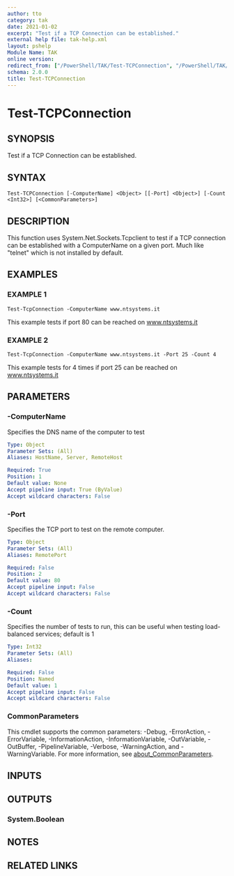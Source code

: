 ```yaml
---
author: tto
category: tak
date: 2021-01-02
excerpt: "Test if a TCP Connection can be established."
external help file: tak-help.xml
layout: pshelp
Module Name: TAK
online version:
redirect_from: ["/PowerShell/TAK/Test-TCPConnection", "/PowerShell/TAK/test-tcpconnection", "/PowerShell/test-tcpconnection"]
schema: 2.0.0
title: Test-TCPConnection
---
```


# Test-TCPConnection

## SYNOPSIS
Test if a TCP Connection can be established.

## SYNTAX

```
Test-TCPConnection [-ComputerName] <Object> [[-Port] <Object>] [-Count <Int32>] [<CommonParameters>]
```

## DESCRIPTION
This function uses System.Net.Sockets.Tcpclient to test if a TCP connection can be established with a
ComputerName on a given port.
Much like "telnet" which is not installed by default.

## EXAMPLES

### EXAMPLE 1
```
Test-TcpConnection -ComputerName www.ntsystems.it
```

This example tests if port 80 can be reached on www.ntsystems.it

### EXAMPLE 2
```
Test-TcpConnection -ComputerName www.ntsystems.it -Port 25 -Count 4
```

This example tests for 4 times if port 25 can be reached on www.ntsystems.it

## PARAMETERS

### -ComputerName
Specifies the DNS name of the computer to test

```yaml
Type: Object
Parameter Sets: (All)
Aliases: HostName, Server, RemoteHost

Required: True
Position: 1
Default value: None
Accept pipeline input: True (ByValue)
Accept wildcard characters: False
```

### -Port
Specifies the TCP port to test on the remote computer.

```yaml
Type: Object
Parameter Sets: (All)
Aliases: RemotePort

Required: False
Position: 2
Default value: 80
Accept pipeline input: False
Accept wildcard characters: False
```

### -Count
Specifies the number of tests to run, this can be useful when testing load-balanced services; default is 1

```yaml
Type: Int32
Parameter Sets: (All)
Aliases:

Required: False
Position: Named
Default value: 1
Accept pipeline input: False
Accept wildcard characters: False
```

### CommonParameters
This cmdlet supports the common parameters: -Debug, -ErrorAction, -ErrorVariable, -InformationAction, -InformationVariable, -OutVariable, -OutBuffer, -PipelineVariable, -Verbose, -WarningAction, and -WarningVariable. For more information, see [about_CommonParameters](http://go.microsoft.com/fwlink/?LinkID=113216).

## INPUTS

## OUTPUTS

### System.Boolean
## NOTES

## RELATED LINKS
